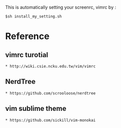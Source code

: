 This is automatically setting your screenrc, vimrc by :

    $sh install_my_setting.sh 

# Reference 
## vimrc turotial
    * http://wiki.csie.ncku.edu.tw/vim/vimrc

## NerdTree
    * https://github.com/scrooloose/nerdtree

## vim sublime theme   
    * https://github.com/sickill/vim-monokai
